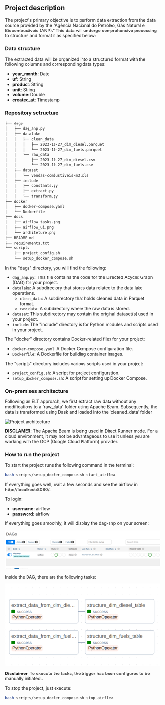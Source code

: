 ## Project description

The project's primary objective is to perform data extraction from the data source provided by the "Agência Nacional do Petróleo, Gás Natural e Biocombustíveis (ANP)." This data will undergo comprehensive processing to structure and format it as specified below:

### Data structure

The extracted data will be organized into a structured format with the following columns and corresponding data types:

- **year_month**: Date
- **uf**: String
- **product**: String
- **unit**: String
- **volume**: Double
- **created_at**: Timestamp

### Repository sctructure
```sh
├── dags
│   ├── dag_anp.py
│   ├── datalake
│   │   ├── clean_data
│   │   │   ├── 2023-10-27_dim_diesel.parquet
│   │   │   └── 2023-10-27_dim_fuels.parquet
│   │   └── raw_data
│   │       ├── 2023-10-27_dim_diesel.csv
│   │       └── 2023-10-27_dim_fuels.csv
│   ├── dataset
│   │   └── vendas-combustiveis-m3.xls
│   ├── include
│   │   ├── constants.py
│   │   ├── extract.py
│   │   └── transform.py
├── docker
│   ├── docker-compose.yaml
│   └── Dockerfile
├── docs
│   ├── airflow_tasks.png
│   ├── airflow_ui.png
│   └── architeture.png
├── README.md
├── requirements.txt
└── scripts
    ├── project_config.sh
    └── setup_docker_compose.sh
``````

In the "dags" directory, you will find the following:

- `dag_anp.py`: This file contains the code for the Directed Acyclic Graph (DAG) for your project.
- `datalake`: A subdirectory that stores data related to the data lake operations.
  - `clean_data`: A subdirectory that holds cleaned data in Parquet format.
  - `raw_data`: A subdirectory where the raw data is stored.
- `dataset`: This subdirectory may contain the original dataset(s) used in your project.
- `include`: The "include" directory is for Python modules and scripts used in your project.

The "docker" directory contains Docker-related files for your project:

- `docker-compose.yaml`: A Docker Compose configuration file.
- `Dockerfile`: A Dockerfile for building container images.


The "scripts" directory includes various scripts used in your project:

- `project_config.sh`: A script for project configuration.
- `setup_docker_compose.sh`: A script for setting up Docker Compose.


### On-premises architecture
Following an ELT approach, we first extract raw data without any modifications to a 'raw_data' folder using Apache Beam. Subsequently, the data is transformed using Dask and loaded into the 'cleaned_data' folder

![Project architecture](docs/architeture.png)

**DISCLAMER**: The Apache Beam is being used in Direct Runner mode. For a cloud environment, it may not be advantageous to use it unless you are working with the GCP (Google Cloud Platform) provider.

### How to run the project

To start the project runs the following command in the terminal:

```sh
bash scripts/setup_docker_compose.sh start_airflow
```

If everything goes well, wait a few seconds and see the airflow in: http://localhost:8080/.

To login:

- **username**: airflow
- **password**: airflow

If everything goes smoothly, it will display the dag-anp on your screen:

![Airflow UI](docs/airflow_ui.png)

Inside the DAG, there are the following tasks:

![Airflow Tasks](docs/airflow_tasks.png)

**Disclaimer**: To execute the tasks, the trigger has been configured to be manually initiated..

To stop the project, just execute:
```sh
bash scripts/setup_docker_compose.sh stop_airflow
```


